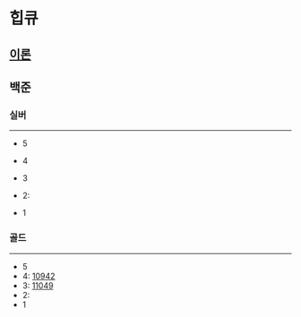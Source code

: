 # 힙큐
## [이론](https://ko.wikipedia.org/wiki/%EB%8F%99%EC%A0%81_%EA%B3%84%ED%9A%8D%EB%B2%95)
## 백준

### 실버

---

- 5
- 4
- 3
- 2:

- 1

### 골드

---

- 5
- 4:
[10942](10942%2F10942.md)
- 3:
[11049](11049%2F11049.md)
- 2:
- 1

